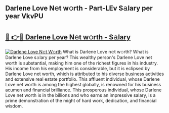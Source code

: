 ## Darlene Love N𝚎t w𝚘rth - Part-LEv S𝚊lary per year VkvPU

# <h2><a href="http://gc3xesg.nevu.top/?p=Darlene+Love">🔗 👉🔴 Darlene Love N𝚎t w𝚘rth - S𝚊lary</a></h2>

[![Darlene Love N𝚎t W𝚘rth](https://i.imgur.com/Oavwk0R.jpeg)](http://gc3xesg.nevu.top/?p=Darlene+Love)
What is Darlene Love n𝚎t w𝚘rth? What is Darlene Love s𝚊lary per year?
This wealthy person's Darlene Love net worth is substantial, making him one of the richest figures in his industry. His income from his employment is considerable, but it is eclipsed by Darlene Love net worth, which is attributed to his diverse business activities and extensive real estate portfolio. This affluent individual, whose Darlene Love net worth is among the highest globally, is renowned for his business acumen and financial brilliance. This prosperous individual, whose Darlene Love net worth is in the billions and who earns an impressive salary, is a prime demonstration of the might of hard work, dedication, and financial wisdom.

